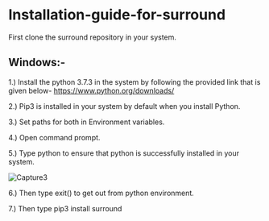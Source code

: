# Installation-guide-for-surround
First clone the surround repository in your system.
## Windows:-
1.) Install the python 3.7.3 in the system by following the provided link that is given below-
https://www.python.org/downloads/

2.) Pip3 is installed in your system by default when you install Python.

3.) Set paths for both in Environment variables.

4.) Open command prompt.

5.) Type python to ensure that python is successfully installed in your system.

![Capture3](https://user-images.githubusercontent.com/48539509/57619548-831b6e00-75c9-11e9-9beb-b8ec1c05f372.PNG)

6.) Then type exit() to get out from python environment.

7.) Then type pip3 install surround
